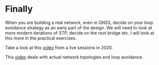 # Finally

When you are building a real network, even in GNS3, decide on your loop avoidance strategy as an early part of the design. We will need to look at more modern iterations of STP, decide on the root bridge etc. I will look at this more in the practical exercises.

Take a look at this [video](https://media.heanet.ie/secure/file/c45787f454e14ce9b834dcb7f47c478a) from a live sessions in 2020.

This [video](https://media.heanet.ie/secure/file/01d3ea389fc1455987308786db125015) deals with actual network topologies and loop avoidance.
